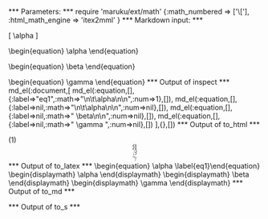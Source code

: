 
*** Parameters: ***
require 'maruku/ext/math'
{:math_numbered => ['\\['], :html_math_engine => 'itex2mml' }
*** Markdown input: ***

\[
	\alpha
\]

\begin{equation}
	\alpha
\end{equation}

\begin{equation} \beta
\end{equation}


\begin{equation} \gamma \end{equation}
*** Output of inspect ***
md_el(:document,[
	md_el(:equation,[],{:label=>"eq1",:math=>"\n\t\\alpha\n\n",:num=>1},[]),
	md_el(:equation,[],{:label=>nil,:math=>"\n\t\\alpha\n\n",:num=>nil},[]),
	md_el(:equation,[],{:label=>nil,:math=>" \\beta\n\n",:num=>nil},[]),
	md_el(:equation,[],{:label=>nil,:math=>" \\gamma ",:num=>nil},[])
],{},[])
*** Output of to_html ***
<div class="maruku-equation" id="eq:eq1"><span class="maruku-eq-number">(1)</span><math xmlns="http://www.w3.org/1998/Math/MathML" display="block" class="maruku-mathml"><mi>α</mi></math><span class="maruku-eq-tex"><code style="display: none">\alpha</code></span></div><div class="maruku-equation"><math xmlns="http://www.w3.org/1998/Math/MathML" display="block" class="maruku-mathml"><mi>α</mi></math><span class="maruku-eq-tex"><code style="display: none">\alpha</code></span></div><div class="maruku-equation"><math xmlns="http://www.w3.org/1998/Math/MathML" display="block" class="maruku-mathml"><mi>β</mi></math><span class="maruku-eq-tex"><code style="display: none">\beta</code></span></div><div class="maruku-equation"><math xmlns="http://www.w3.org/1998/Math/MathML" display="block" class="maruku-mathml"><mi>γ</mi></math><span class="maruku-eq-tex"><code style="display: none">\gamma</code></span></div>
*** Output of to_latex ***
\begin{equation}
\alpha
\label{eq1}\end{equation}
\begin{displaymath}
\alpha
\end{displaymath}
\begin{displaymath}
\beta
\end{displaymath}
\begin{displaymath}
\gamma
\end{displaymath}
*** Output of to_md ***

*** Output of to_s ***

